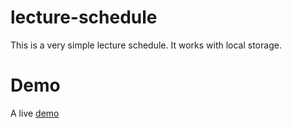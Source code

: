 # lecture-schedule

This is a very simple lecture schedule.
It works with local storage.

# Demo

A live [demo](http://lectureschedule.tk) 

